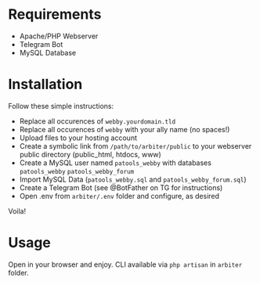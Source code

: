 # Requirements

 * Apache/PHP Webserver
 * Telegram Bot
 * MySQL Database
 
# Installation
Follow these simple instructions:
 * Replace all occurences of `webby.yourdomain.tld`
 * Replace all occurences of `webby` with your ally name (no spaces!)
 * Upload files to your hosting account
 * Create a symbolic link from `/path/to/arbiter/public` to your webserver public directory (public_html, htdocs, www)
 * Create a MySQL user named `patools_webby` with databases `patools_webby` `patools_webby_forum`
 * Import MySQL Data (`patools_webby.sql` and `patools_webby_forum.sql`)
 * Create a Telegram Bot (see @BotFather on TG for instructions)
 * Open .env from `arbiter/.env` folder and configure, as desired
 
Voila!

# Usage

Open in your browser and enjoy. CLI available via `php artisan` in `arbiter` folder.
